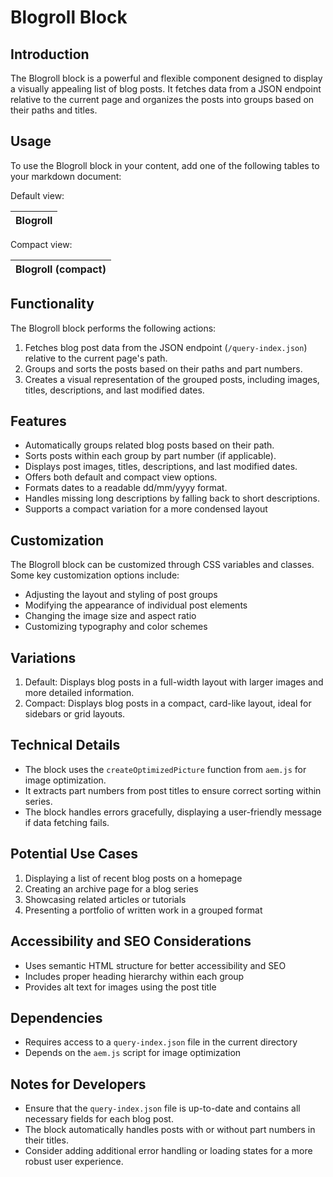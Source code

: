 # Blogroll Block

## Introduction

The Blogroll block is a powerful and flexible component designed to display a visually appealing list of blog posts. It fetches data from a JSON endpoint relative to the current page and organizes the posts into groups based on their paths and titles.

## Usage

To use the Blogroll block in your content, add one of the following tables to your markdown document:

Default view:

| Blogroll |
|----------|

Compact view:

| Blogroll (compact) |
|--------------------|

## Functionality

The Blogroll block performs the following actions:

1. Fetches blog post data from the JSON endpoint (`/query-index.json`) relative to the current page's path.
2. Groups and sorts the posts based on their paths and part numbers.
3. Creates a visual representation of the grouped posts, including images, titles, descriptions, and last modified dates.

## Features

- Automatically groups related blog posts based on their path.
- Sorts posts within each group by part number (if applicable).
- Displays post images, titles, descriptions, and last modified dates.
- Offers both default and compact view options.
- Formats dates to a readable dd/mm/yyyy format.
- Handles missing long descriptions by falling back to short descriptions.
- Supports a compact variation for a more condensed layout

## Customization

The Blogroll block can be customized through CSS variables and classes. Some key customization options include:

- Adjusting the layout and styling of post groups
- Modifying the appearance of individual post elements
- Changing the image size and aspect ratio
- Customizing typography and color schemes

## Variations

1. Default: Displays blog posts in a full-width layout with larger images and more detailed information.
2. Compact: Displays blog posts in a compact, card-like layout, ideal for sidebars or grid layouts.

## Technical Details

- The block uses the `createOptimizedPicture` function from `aem.js` for image optimization.
- It extracts part numbers from post titles to ensure correct sorting within series.
- The block handles errors gracefully, displaying a user-friendly message if data fetching fails.

## Potential Use Cases

1. Displaying a list of recent blog posts on a homepage
2. Creating an archive page for a blog series
3. Showcasing related articles or tutorials
4. Presenting a portfolio of written work in a grouped format

## Accessibility and SEO Considerations

- Uses semantic HTML structure for better accessibility and SEO
- Includes proper heading hierarchy within each group
- Provides alt text for images using the post title

## Dependencies

- Requires access to a `query-index.json` file in the current directory
- Depends on the `aem.js` script for image optimization

## Notes for Developers

- Ensure that the `query-index.json` file is up-to-date and contains all necessary fields for each blog post.
- The block automatically handles posts with or without part numbers in their titles.
- Consider adding additional error handling or loading states for a more robust user experience.

